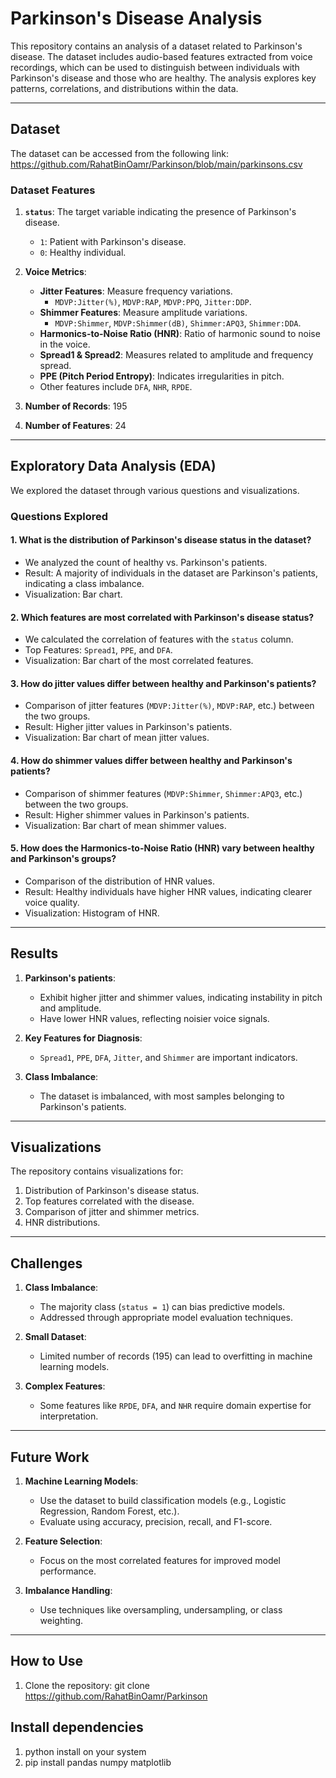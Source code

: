 # Parkinson's Disease Analysis

This repository contains an analysis of a dataset related to Parkinson's disease. The dataset includes audio-based features extracted from voice recordings, which can be used to distinguish between individuals with Parkinson's disease and those who are healthy. The analysis explores key patterns, correlations, and distributions within the data.

---

## **Dataset**

The dataset can be accessed from the following link:  
https://github.com/RahatBinOamr/Parkinson/blob/main/parkinsons.csv

### **Dataset Features**

1. **`status`**: The target variable indicating the presence of Parkinson's disease.  
   - `1`: Patient with Parkinson's disease.  
   - `0`: Healthy individual.  

2. **Voice Metrics**:
   - **Jitter Features**: Measure frequency variations.
     - `MDVP:Jitter(%)`, `MDVP:RAP`, `MDVP:PPQ`, `Jitter:DDP`.
   - **Shimmer Features**: Measure amplitude variations.
     - `MDVP:Shimmer`, `MDVP:Shimmer(dB)`, `Shimmer:APQ3`, `Shimmer:DDA`.
   - **Harmonics-to-Noise Ratio (HNR)**: Ratio of harmonic sound to noise in the voice.
   - **Spread1 & Spread2**: Measures related to amplitude and frequency spread.
   - **PPE (Pitch Period Entropy)**: Indicates irregularities in pitch.
   - Other features include `DFA`, `NHR`, `RPDE`.

3. **Number of Records**: 195  
4. **Number of Features**: 24

---

## **Exploratory Data Analysis (EDA)**

We explored the dataset through various questions and visualizations.

### **Questions Explored**

#### 1. **What is the distribution of Parkinson's disease status in the dataset?**
   - We analyzed the count of healthy vs. Parkinson's patients.
   - Result: A majority of individuals in the dataset are Parkinson's patients, indicating a class imbalance.
   - Visualization: Bar chart.

#### 2. **Which features are most correlated with Parkinson's disease status?**
   - We calculated the correlation of features with the `status` column.
   - Top Features: `Spread1`, `PPE`, and `DFA`.
   - Visualization: Bar chart of the most correlated features.

#### 3. **How do jitter values differ between healthy and Parkinson's patients?**
   - Comparison of jitter features (`MDVP:Jitter(%)`, `MDVP:RAP`, etc.) between the two groups.
   - Result: Higher jitter values in Parkinson's patients.
   - Visualization: Bar chart of mean jitter values.

#### 4. **How do shimmer values differ between healthy and Parkinson's patients?**
   - Comparison of shimmer features (`MDVP:Shimmer`, `Shimmer:APQ3`, etc.) between the two groups.
   - Result: Higher shimmer values in Parkinson's patients.
   - Visualization: Bar chart of mean shimmer values.

#### 5. **How does the Harmonics-to-Noise Ratio (HNR) vary between healthy and Parkinson's groups?**
   - Comparison of the distribution of HNR values.
   - Result: Healthy individuals have higher HNR values, indicating clearer voice quality.
   - Visualization: Histogram of HNR.

---

## **Results**

1. **Parkinson's patients**:  
   - Exhibit higher jitter and shimmer values, indicating instability in pitch and amplitude.  
   - Have lower HNR values, reflecting noisier voice signals.

2. **Key Features for Diagnosis**:  
   - `Spread1`, `PPE`, `DFA`, `Jitter`, and `Shimmer` are important indicators.

3. **Class Imbalance**:  
   - The dataset is imbalanced, with most samples belonging to Parkinson's patients.

---

## **Visualizations**

The repository contains visualizations for:
1. Distribution of Parkinson's disease status.
2. Top features correlated with the disease.
3. Comparison of jitter and shimmer metrics.
4. HNR distributions.

---

## **Challenges**

1. **Class Imbalance**:
   - The majority class (`status = 1`) can bias predictive models.
   - Addressed through appropriate model evaluation techniques.

2. **Small Dataset**:
   - Limited number of records (195) can lead to overfitting in machine learning models.

3. **Complex Features**:
   - Some features like `RPDE`, `DFA`, and `NHR` require domain expertise for interpretation.

---

## **Future Work**

1. **Machine Learning Models**:
   - Use the dataset to build classification models (e.g., Logistic Regression, Random Forest, etc.).
   - Evaluate using accuracy, precision, recall, and F1-score.

2. **Feature Selection**:
   - Focus on the most correlated features for improved model performance.

3. **Imbalance Handling**:
   - Use techniques like oversampling, undersampling, or class weighting.

---

## **How to Use**

1. Clone the repository:
   git clone https://github.com/RahatBinOamr/Parkinson



## Install dependencies
1. python install on your system
2. pip install pandas numpy matplotlib

